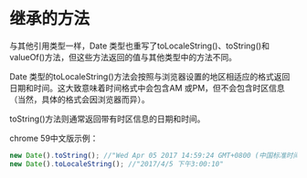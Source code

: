 # 继承的方法

与其他引用类型一样，Date 类型也重写了toLocaleString()、toString()和valueOf()方法，但这些方法返回的值与其他类型中的方法不同。

Date 类型的toLocaleString()方法会按照与浏览器设置的地区相适应的格式返回日期和时间。这大致意味着时间格式中会包含AM 或PM，但不会包含时区信息（当然，具体的格式会因浏览器而异）。

toString()方法则通常返回带有时区信息的日期和时间。

chrome 59中文版示例：

```javascript
new Date().toString(); //"Wed Apr 05 2017 14:59:24 GMT+0800 (中国标准时间)"
new Date().toLocaleString(); //"2017/4/5 下午3:00:10"
```
